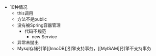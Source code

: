 - 10种情况
	- this调用
	- 方法不是public
	- 没有被Spring容器管理
		- 代码不规范
			- new Service
	- 异常未抛出
	- Mysql存储引擎[[InnoDB]]引擎支持事务，[[MyISAM]]引擎不支持事务